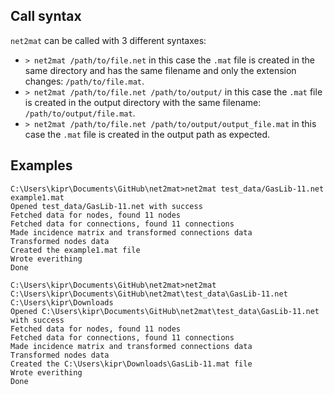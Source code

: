 ## Call syntax

`net2mat` can be called with 3 different syntaxes:

- `> net2mat /path/to/file.net` in this case the `.mat` file is created in the same directory and has the same filename and only the extension changes: `/path/to/file.mat`.
- `> net2mat /path/to/file.net /path/to/output/` in this case the `.mat` file is created in the output directory with the same filename: `/path/to/output/file.mat`.
- `> net2mat /path/to/file.net /path/to/output/output_file.mat` in this case the `.mat` file is created in the output path as expected.

## Examples 

```
C:\Users\kipr\Documents\GitHub\net2mat>net2mat test_data/GasLib-11.net example1.mat
Opened test_data/GasLib-11.net with success
Fetched data for nodes, found 11 nodes
Fetched data for connections, found 11 connections
Made incidence matrix and transformed connections data
Transformed nodes data
Created the example1.mat file
Wrote everithing
Done

C:\Users\kipr\Documents\GitHub\net2mat>net2mat C:\Users\kipr\Documents\GitHub\net2mat\test_data\GasLib-11.net C:\Users\kipr\Downloads
Opened C:\Users\kipr\Documents\GitHub\net2mat\test_data\GasLib-11.net with success
Fetched data for nodes, found 11 nodes
Fetched data for connections, found 11 connections
Made incidence matrix and transformed connections data
Transformed nodes data
Created the C:\Users\kipr\Downloads\GasLib-11.mat file
Wrote everithing
Done
```